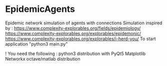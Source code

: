 # EpidemicAgents
Epidemic network simulation of agents with connections
Simulation inspired by :
    https://www.complexity-explorables.org/fields/epidemiology/
    https://www.complexity-explorables.org/explorables/epidemonic/
    https://www.complexity-explorables.org/explorables/i-herd-you/
To start application "python3 main.py"

! You need the following :
    python3 distribution with
        PyQt5
        Matplotlib
        Networkx
    octave/matlab distribution
